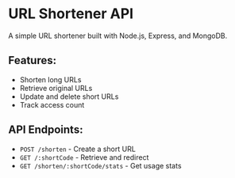 # URL Shortener API

A simple URL shortener built with Node.js, Express, and MongoDB.

## Features:
- Shorten long URLs  
- Retrieve original URLs  
- Update and delete short URLs  
- Track access count  

## API Endpoints:
- `POST /shorten` - Create a short URL  
- `GET /:shortCode` - Retrieve and redirect  
- `GET /shorten/:shortCode/stats` - Get usage stats  
